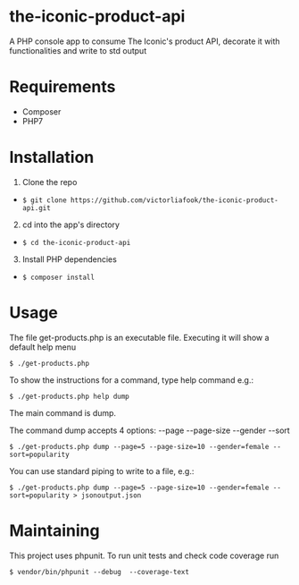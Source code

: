 # the-iconic-product-api
A PHP console app to consume The Iconic's product API, decorate it with functionalities and write to std output

# Requirements
* Composer
* PHP7

# Installation
1. Clone the repo
- `$ git clone https://github.com/victorliafook/the-iconic-product-api.git `
2. cd into the app's directory
- `$ cd the-iconic-product-api`
3. Install PHP dependencies
- `$ composer install`

# Usage
The file get-products.php is an executable file. Executing it will show a default help menu

`$ ./get-products.php`

To show the instructions for a command, type help command e.g.:

`$ ./get-products.php help dump`

The main command is dump.

The command dump accepts 4 options: --page --page-size --gender --sort

`$ ./get-products.php dump --page=5 --page-size=10 --gender=female --sort=popularity`

You can use standard piping to write to a file, e.g.:

`$ ./get-products.php dump --page=5 --page-size=10 --gender=female --sort=popularity > jsonoutput.json`

# Maintaining
This project uses phpunit. To run unit tests and check code coverage run

`$ vendor/bin/phpunit --debug  --coverage-text`
